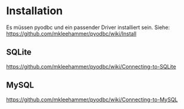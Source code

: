# Installation

Es müssen pyodbc und ein passender Driver installiert sein. Siehe:
https://github.com/mkleehammer/pyodbc/wiki/Install

## SQLite

https://github.com/mkleehammer/pyodbc/wiki/Connecting-to-SQLite

## MySQL

https://github.com/mkleehammer/pyodbc/wiki/Connecting-to-MySQL
